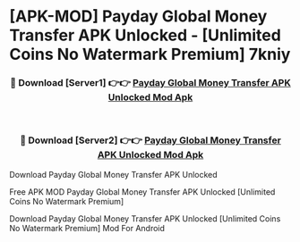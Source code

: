 # [APK-MOD] Payday  Global Money Transfer APK Unlocked - [Unlimited Coins No Watermark Premium] 7kniy



<div align="center">
<h3>🔴 Download [Server1] 👉👉 <a href="https://momento.my/?title=Payday__Global_Money_Transfer_APK_Unlocked">Payday  Global Money Transfer APK Unlocked Mod Apk</a></h3><br>

<h3>🔴 Download [Server2] 👉👉 <a href="https://momento.my/?title=Payday__Global_Money_Transfer_APK_Unlocked">Payday  Global Money Transfer APK Unlocked Mod Apk</a></h3>
</div>



Download Payday  Global Money Transfer APK Unlocked 

Free APK MOD Payday  Global Money Transfer APK Unlocked [Unlimited Coins No Watermark Premium]

Download Payday  Global Money Transfer APK Unlocked [Unlimited Coins No Watermark Premium] Mod For Android

